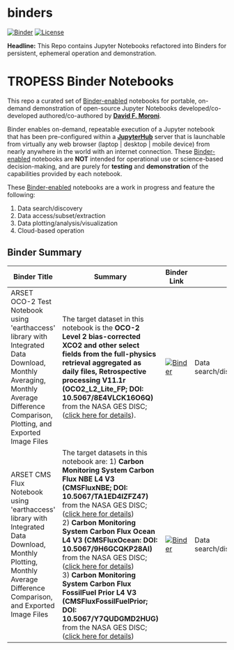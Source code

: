 # binders
[![Binder](https://mybinder.org/badge_logo.svg)](https://mybinder.org/v2/gh/moronidav/binders/HEAD) [![License](https://img.shields.io/badge/License-Apache_2.0-blue.svg)](https://github.com/moronidav/binders/blob/main/LICENSE)

**Headline:** This Repo contains Jupyter Notebooks refactored into Binders for persistent, ephemeral operation and demonstration.

# TROPESS Binder Notebooks

This repo a curated set of [Binder-enabled](https://mybinder.org/) notebooks for portable, on-demand demonstration of open-source Jupyter Notebooks developed/co-developed authored/co-authored by [**David F. Moroni**](https://github.com/moronidav). 

Binder enables on-demand, repeatable execution of a Jupyter notebook that has been pre-configured within a [**JupyterHub**](https://jupyterhub.readthedocs.io/en/latest/) server that is launchable from virtually any web browser (laptop | desktop | mobile device) from nearly anywhere in the world with an internet connection. These [Binder-enabled](https://mybinder.org/) notebooks are **NOT** intended for operational use or science-based decision-making, and are purely for **testing** and **demonstration** of the capabilities provided by each notebook.

These [Binder-enabled](https://mybinder.org/) notebooks are a work in progress and feature the following:
1. Data search/discovery
2. Data access/subset/extraction
3. Data plotting/analysis/visualization
4. Cloud-based operation
   
## Binder Summary
| Binder Title    | Summary        | Binder Link        | Features |
|-------------------|----------------|-------------|-----------------------|
| ARSET OCO-2 Test Notebook using 'earthaccess' library with Integrated Data Download, Monthly Averaging, Monthly Average Difference Comparison, Plotting, and Exported Image Files | The target dataset in this notebook is the **OCO-2 Level 2 bias-corrected XCO2 and other select fields from the full-physics retrieval aggregated as daily files, Retrospective processing V11.1r (OCO2_L2_Lite_FP; DOI: 10.5067/8E4VLCK16O6Q)** from the NASA GES DISC; ([click here for details](https://daac.gsfc.nasa.gov/datasets/OCO2_L2_Lite_FP_11.1r/summary)). | [![Binder](https://mybinder.org/badge_logo.svg)<img  width="400">](https://mybinder.org/v2/gh/NASA-TROPESS/binders/HEAD?labpath=https%3A%2F%2Fgithub.com%2FNASA-TROPESS%2Fbinders%2Fblob%2Fmain%2FIGAC2024_TROPESS_cris_omi_ozone_demo_integrated_download_4binder.ipynb) | Data search/discovery/access/subset/extraction/plotting/analysis/visualization |
| ARSET CMS Flux Notebook using 'earthaccess' library with Integrated Data Download, Monthly Plotting, Monthly Average Difference Comparison, and Exported Image Files | The target datasets in this notebook are:  1) **Carbon Monitoring System Carbon Flux NBE L4 V3 (CMSFluxNBE; DOI: 10.5067/TA1ED4IZFZ47)** from the NASA GES DISC; ([click here for details](https://disc.gsfc.nasa.gov/datasets/CMSFluxNBE_3/summary)) <br> 2) **Carbon Monitoring System Carbon Flux Ocean L4 V3 (CMSFluxOcean: DOI: 10.5067/9H6GCQKP28AI)** from the NASA GES DISC; ([click here for details](https://disc.gsfc.nasa.gov/datasets/CMSFluxOcean_3/summary)) <br> 3) **Carbon Monitoring System Carbon Flux FossilFuel Prior L4 V3 (CMSFluxFossilFuelPrior; DOI: 10.5067/Y7QUDGMD2HUG)** from the NASA GES DISC; ([click here for details](https://disc.gsfc.nasa.gov/datasets/CMSFluxFossilFuelPrior_3/summary)) | [![Binder](https://mybinder.org/badge_logo.svg)<img  width="400">](https://mybinder.org/v2/gh/moronidav/binders/6e8eda4c0d7dac6c3d06e57b55a13b2170f96d71?urlpath=lab%2Ftree%2Farset-oco-earthaccess-download-analysis-2024-test-fluxes-4binder.ipynb) | Data search/discovery/access/subset/extraction/plotting/analysis/visualization |
